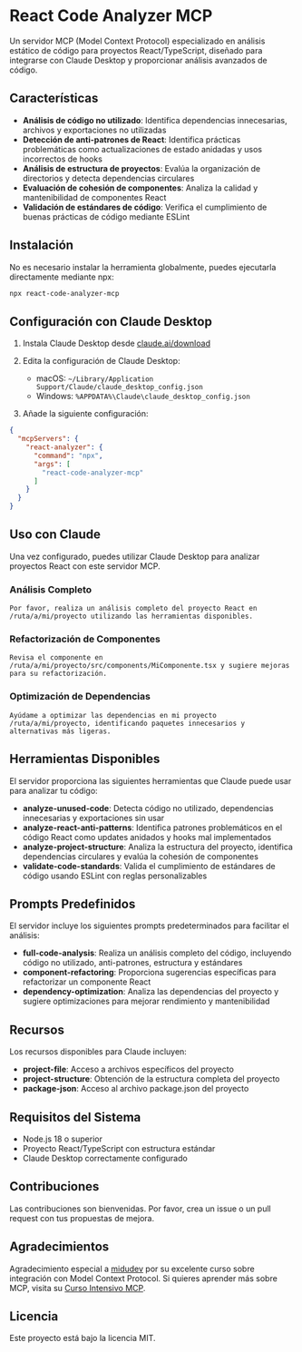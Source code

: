 # React Code Analyzer MCP

Un servidor MCP (Model Context Protocol) especializado en análisis estático de código para proyectos React/TypeScript, diseñado para integrarse con Claude Desktop y proporcionar análisis avanzados de código.

## Características

- **Análisis de código no utilizado**: Identifica dependencias innecesarias, archivos y exportaciones no utilizadas
- **Detección de anti-patrones de React**: Identifica prácticas problemáticas como actualizaciones de estado anidadas y usos incorrectos de hooks
- **Análisis de estructura de proyectos**: Evalúa la organización de directorios y detecta dependencias circulares
- **Evaluación de cohesión de componentes**: Analiza la calidad y mantenibilidad de componentes React
- **Validación de estándares de código**: Verifica el cumplimiento de buenas prácticas de código mediante ESLint

## Instalación

No es necesario instalar la herramienta globalmente, puedes ejecutarla directamente mediante npx:

```bash
npx react-code-analyzer-mcp
```

## Configuración con Claude Desktop

1. Instala Claude Desktop desde [claude.ai/download](https://claude.ai/download)
2. Edita la configuración de Claude Desktop:
   - macOS: `~/Library/Application Support/Claude/claude_desktop_config.json`
   - Windows: `%APPDATA%\Claude\claude_desktop_config.json`

3. Añade la siguiente configuración:
```json
{
  "mcpServers": {
    "react-analyzer": {
      "command": "npx",
      "args": [
        "react-code-analyzer-mcp"
      ]
    }
  }
}
```

## Uso con Claude

Una vez configurado, puedes utilizar Claude Desktop para analizar proyectos React con este servidor MCP.

### Análisis Completo

```
Por favor, realiza un análisis completo del proyecto React en /ruta/a/mi/proyecto utilizando las herramientas disponibles.
```

### Refactorización de Componentes

```
Revisa el componente en /ruta/a/mi/proyecto/src/components/MiComponente.tsx y sugiere mejoras para su refactorización.
```

### Optimización de Dependencias

```
Ayúdame a optimizar las dependencias en mi proyecto /ruta/a/mi/proyecto, identificando paquetes innecesarios y alternativas más ligeras.
```

## Herramientas Disponibles

El servidor proporciona las siguientes herramientas que Claude puede usar para analizar tu código:

- **analyze-unused-code**: Detecta código no utilizado, dependencias innecesarias y exportaciones sin usar
- **analyze-react-anti-patterns**: Identifica patrones problemáticos en el código React como updates anidados y hooks mal implementados
- **analyze-project-structure**: Analiza la estructura del proyecto, identifica dependencias circulares y evalúa la cohesión de componentes
- **validate-code-standards**: Valida el cumplimiento de estándares de código usando ESLint con reglas personalizables

## Prompts Predefinidos

El servidor incluye los siguientes prompts predeterminados para facilitar el análisis:

- **full-code-analysis**: Realiza un análisis completo del código, incluyendo código no utilizado, anti-patrones, estructura y estándares
- **component-refactoring**: Proporciona sugerencias específicas para refactorizar un componente React
- **dependency-optimization**: Analiza las dependencias del proyecto y sugiere optimizaciones para mejorar rendimiento y mantenibilidad

## Recursos

Los recursos disponibles para Claude incluyen:

- **project-file**: Acceso a archivos específicos del proyecto
- **project-structure**: Obtención de la estructura completa del proyecto
- **package-json**: Acceso al archivo package.json del proyecto

## Requisitos del Sistema

- Node.js 18 o superior
- Proyecto React/TypeScript con estructura estándar
- Claude Desktop correctamente configurado

## Contribuciones

Las contribuciones son bienvenidas. Por favor, crea un issue o un pull request con tus propuestas de mejora.

## Agradecimientos

Agradecimiento especial a [midudev](https://github.com/midudev) por su excelente curso sobre integración con Model Context Protocol. Si quieres aprender más sobre MCP, visita su [Curso Intensivo MCP](https://midu.dev/curso/intensivo-mcp).

## Licencia

Este proyecto está bajo la licencia MIT.